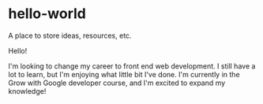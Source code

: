 # hello-world
A place to store ideas, resources, etc.


Hello!

I'm looking to change my career to front end web development.  I still have a lot to learn, but I'm enjoying what
little bit I've done.  I'm currently in the Grow with Google developer course, and I'm excited to expand my 
knowledge!
